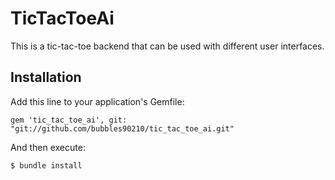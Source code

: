 # TicTacToeAi

This is a tic-tac-toe backend that can be used with different user interfaces.

## Installation

Add this line to your application's Gemfile:

    gem 'tic_tac_toe_ai', git: "git://github.com/bubbles90210/tic_tac_toe_ai.git"

And then execute:

    $ bundle install

